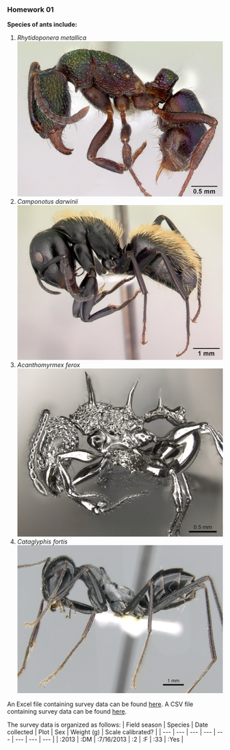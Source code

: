 ### Homework 01

**Species of ants include:**
1. _Rhytidoponera metallica_
![Rhytidoponera metallica](images/casent0172345_rhytidoponera_metallica.jpg)
2. _Camponotus darwinii_
![Camponotus darwinii](images/casent0191696_camponotus_darwinii.jpg)
3. _Acanthomyrmex ferox_
![Acanthomyrmex ferox](images/casent0901788_p_1_high_acanthomyrmex_ferox.jpg)
4. _Cataglyphis fortis_
![Cataglyphis fortis](images/casent0906296_p_1_high_cataglyphis_fortis.jpg)

An Excel file containing survey data can be found [here](data/survey_data.xlsx).
A CSV file containing survey data can be found [here](data/survey_data.csv).

The survey data is organized as follows:
| Field season | Species | Date collected | Plot | Sex | Weight (g) | Scale calibrated? |
| --- | --- | --- | --- | --- | --- | --- | --- |
| :2013 | :DM | :7/16/2013 | :2 | :F | :33 | :Yes |